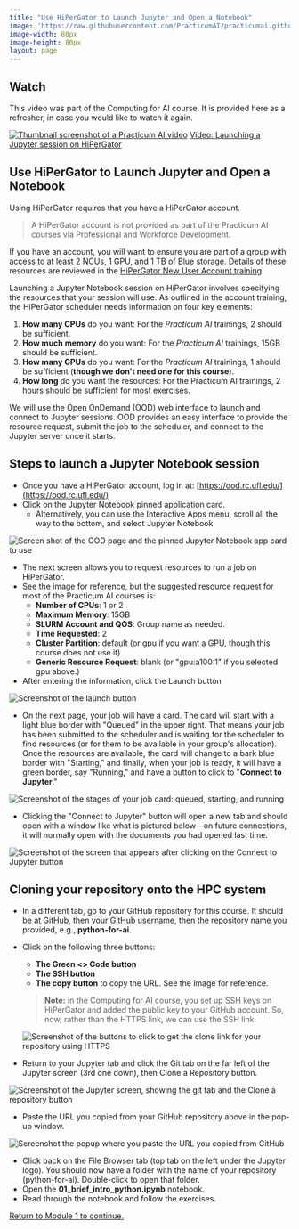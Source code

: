```yaml
---
title: "Use HiPerGator to Launch Jupyter and Open a Notebook"
image: 'https://raw.githubusercontent.com/PracticumAI/practicumai.github.io/main/images/icons/practicumai_python.png'
image-width: 80px
image-height: 80px
layout: page
---
```


## Watch 

This video was part of the Computing for AI course. It is provided here as a refresher, in case you would like to watch it again. 

[![Thumbnail screenshot of a Practicum AI video](/images/video_thumbnail.png)](https://mediasite.video.ufl.edu/Mediasite/Play/a7a381d678214cf88fe062bba22932731d) [Video: Launching a Jupyter session on HiPerGator](https://mediasite.video.ufl.edu/Mediasite/Play/a7a381d678214cf88fe062bba22932731d)

## Use HiPerGator to Launch Jupyter and Open a Notebook

Using HiPerGator requires that you have a HiPerGator account.

> A HiPerGator account is not provided as part of the Practicum AI courses via Professional and Workforce Development.

If you have an account, you will want to ensure you are part of a group with access to at least 2 NCUs, 1 GPU, and 1 TB of Blue storage. Details of these resources are reviewed in the [HiPerGator New User Account training](https://help.rc.ufl.edu/doc/New_user_training).

Launching a Jupyter Notebook session on HiPerGator involves specifying the resources that your session will use. As outlined in the account training, the HiPerGator scheduler needs information on four key elements:

1. **How many CPUs** do you want: For the *Practicum AI* trainings, 2 should be sufficient.
1. **How much memory** do you want: For the *Practicum AI* trainings, 15GB should be sufficient.
1. **How many GPUs** do you want: For the *Practicum AI* trainings, 1 should be sufficient (**though we don't need one for this course**).
1. **How long** do you want the resources: For the Practicum AI trainings, 2 hours should be sufficient for most exercises.

We will use the Open OnDemand (OOD) web interface to launch and connect to Jupyter sessions. OOD provides an easy interface to provide the resource request, submit the job to the scheduler, and connect to the Jupyter server once it starts.


## Steps to launch a Jupyter Notebook session

* Once you have a HiPerGator account, log in at: [https://ood.rc.ufl.edu/](https://ood.rc.ufl.edu/)
* Click on the Jupyter Notebook pinned application card.
   * Alternatively, you can use the Interactive Apps menu, scroll all the way to the bottom, and select Jupyter Notebook

![Screen shot of the OOD page and the pinned Jupyter Notebook app card to use](/images/ood_jupyter_app.png)

* The next screen allows you to request resources to run a job on HiPerGator.
* See the image for reference, but the suggested resource request for most of the Practicum AI courses is:
    * **Number of CPUs**: 1 or 2
    * **Maximum Memory**: 15GB
    * **SLURM Account and QOS**: Group name as needed.
    * **Time Requested**: 2
    * **Cluster Partition**: default (or gpu if you want a GPU, though this course does not use it)
    * **Generic Resource Request**: blank (or "gpu:a100:1" if you selected gpu above.)
* After entering the information, click the Launch button

![Screenshot of the launch button](/images/Launch_button.png)

* On the next page, your job will have a card. The card will start with a light blue border with "Queued" in the upper right. That means your job has been submitted to the scheduler and is waiting for the scheduler to find resources (or for them to be available in your group's allocation). Once the resources are available, the card will change to a bark blue border with "Starting," and finally, when your job is ready, it will have a green border, say "Running," and have a button to click to "**Connect to Jupyter**."

![Screenshot of the stages of your job card: queued, starting, and running](/images/hpg_connect_to_jupyter.png)

* Clicking the "Connect to Jupyter" button will open a new tab and should open with a window like what is pictured below—on future connections, it will normally open with the documents you had opened last time.

![Screenshot of the screen that appears after clicking on the Connect to Jupyter button](/images/hpg_jupyter_home.png)

## Cloning your repository onto the HPC system

* In a different tab, go to your GitHub repository for this course. It should be at [GitHub](https://github.com), then your GitHub username, then the repository name you provided, e.g., **python-for-ai**.
* Click on the following three buttons: 
   * **The Green <> Code button**
   * **The SSH button**
   * **The copy button** to copy the URL. See the image for reference.
   >  **Note:** in the Computing for AI course, you set up SSH keys on HiPerGator and added the public key to your GitHub account. So, now, rather than the HTTPS link, we can use the SSH link.

   ![Screenshot of the buttons to click to get the clone link for your repository using HTTPS](/images/GitHub_clone_https.png)

* Return to your Jupyter tab and click the Git tab on the far left of the Jupyter screen (3rd one down), then Clone a Repository button.

![Screenshot of the Jupyter screen, showing the git tab and the Clone a repository button](/images/hpg_clone_repo_2.png)

* Paste the URL you copied from your GitHub repository above in the pop-up window.

![Screenshot the popup where you paste the URL you copied from GitHub](/images/hpg_clone_repo_3.png)

* Click back on the File Browser tab (top tab on the left under the Jupyter logo). You should now have a folder with the name of your repository (python-for-ai). Double-click to open that folder.
* Open the **01_brief_intro_python.ipynb** notebook.
* Read through the notebook and follow the exercises.

[Return to Module 1 to continue.](/python_for_ai/01_brief_intro_to_python/)